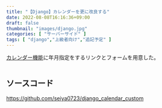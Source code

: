 ```yaml
---
title: "【Django】カレンダーを更に改良する"
date: 2022-08-08T16:16:36+09:00
draft: false
thumbnail: "images/django.jpg"
categories: [ "サーバーサイド" ]
tags: [ "django","上級者向け","追記予定" ]
---
```


[カレンダー機能](/post/django-calendar-ui/)に年月指定をするリンクとフォームを用意した。

<div class="img-center"><img src="/images/Screenshot from 2022-08-08 16-17-32.png" alt=""></div>

## ソースコード

https://github.com/seiya0723/django_calendar_custom

